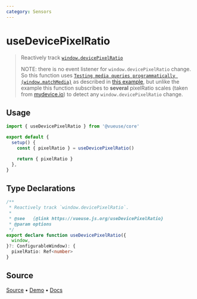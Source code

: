 ```yaml
---
category: Sensors
---
```



# useDevicePixelRatio

> Reactively track [`window.devicePixelRatio`](https://developer.mozilla.org/ru/docs/Web/API/Window/devicePixelRatio)
>
> NOTE: there is no event listener for `window.devicePixelRatio` change. So this function uses [`Testing media queries programmatically (window.matchMedia)`](https://developer.mozilla.org/en-US/docs/Web/CSS/Media_Queries/Testing_media_queries) as described in [this example](https://stackoverflow.com/questions/28905420/window-devicepixelratio-change-listener/29653772#29653772), but unlike the example this function subscribes to **several** pixelRatio scales (taken from [mydevice.io](https://www.mydevice.io/)) to detect any `window.devicePixelRatio` change.

## Usage

```js
import { useDevicePixelRatio } from '@vueuse/core'

export default {
  setup() {
    const { pixelRatio } = useDevicePixelRatio()

    return { pixelRatio }
  },
}
```


<!--FOOTER_STARTS-->
## Type Declarations

```typescript
/**
 * Reactively track `window.devicePixelRatio`.
 *
 * @see   {@link https://vueuse.js.org/useDevicePixelRatio}
 * @param options
 */
export declare function useDevicePixelRatio({
  window,
}?: ConfigurableWindow): {
  pixelRatio: Ref<number>
}
```

## Source

[Source](https://github.com/antfu/vueuse/blob/master/packages/core/useDevicePixelRatio/index.ts) • [Demo](https://github.com/antfu/vueuse/blob/master/packages/core/useDevicePixelRatio/demo.vue) • [Docs](https://github.com/antfu/vueuse/blob/master/packages/core/useDevicePixelRatio/index.md)


<!--FOOTER_ENDS-->
